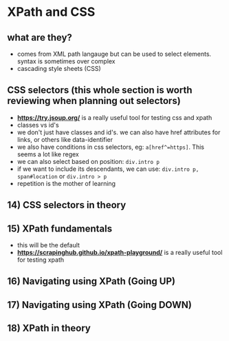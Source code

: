 # XPath and CSS

## what are they?
- comes from XML path langauge but can be used to select elements. syntax is sometimes over complex
- cascading style sheets (CSS)

## CSS selectors (this whole section is worth reviewing when planning out selectors)
- **https://try.jsoup.org/** is a really useful tool for testing css and xpath
- classes vs id's
- we don't just have classes and id's. we can also have href attributes for links, or others like data-identifier
- we also have conditions in css selectors, eg: ```a[href^=https]```. This seems a lot like regex
- we can also select based on position: ```div.intro p```
- if we want to include its descendants, we can use: ```div.intro p, span#location``` or ```div.intro > p```
- repetition is the mother of learning

## 14) CSS selectors in theory

## 15) XPath fundamentals
- this will be the default
- **https://scrapinghub.github.io/xpath-playground/** is a really useful tool for testing xpath

## 16) Navigating using XPath (Going UP)

## 17) Navigating using XPath (Going DOWN)

## 18) XPath in theory
